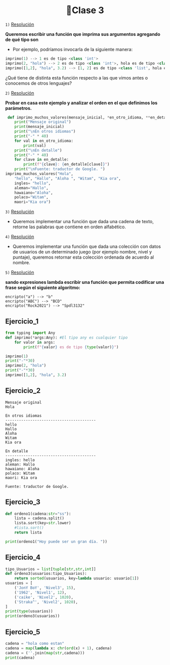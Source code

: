 <h1 align="center"> 🐍Clase 3 </h1>

```1)``` [Resolución](#Desafio_1)

**Queremos escribir una función que imprima sus argumentos agregando de qué tipo son**

- Por ejemplo, podríamos invocarla de la siguiente manera:

```py
imprimo(1) --> 1 es de tipo <class 'int'>
imprimo(2, "hola") --> 2 es de tipo <class 'int'>, hola es de tipo <class 'str'>
imprimo([1,2], "hola", 3.2) --> [1, 2] es de tipo <class 'list', hola es de tipo <class 'str'>
```

¿Qué tiene de distinta esta función respecto a las que vimos antes o conocemos de otros lenguajes?

```2)``` [Resolución](#Desafio_2)

**Probar en casa este ejemplo y analizar el orden en el que definimos los parámetros.**

```Python
 def imprimo_muchos_valores(mensaje_inicial, *en_otro_idioma, **en_detalle):
    print("Mensaje original")
    print(mensaje_inicial)
    print("\nEn otros idiomas")
    print("-" * 40)
    for val in en_otro_idioma:
        print(val)
    print("\nEn detalle")
    print("-" * 40)
    for clave in en_detalle:
        print(f"{clave}: {en_detalle[clave]}")
    print("\nFuente: traductor de Google. ")
imprimo_muchos_valores("Hola",
    "hello", "Hallo", "Aloha ", "Witam", "Kia ora",
    ingles= "hello",
    aleman="Hallo",
    hawaiano="Aloha",
    polaco="Witam",
    maori="Kia ora")
```

```3)``` [Resolución](#Desafio_3)

- Queremos implementar una función que dada una cadena de texto, retorne las palabras que contiene en orden alfabético.

```4)``` [Resolución](#Desafio_4)

- Queremos implementar una función que dada una colección con datos de usuarios de un determinado juego (por ejemplo nombre, nivel y puntaje), queremos retornar esta colección ordenada de acuerdo al nombre.

```5)``` [Resolución](#Desafio_5)

**sando expresiones lambda escribir una función que permita codificar una frase según el siguiente algoritmo:**

```
encripto("a") --> "b"
encripto("ABC") --> "BCD"
encripto("Rock2021") --> "Spdl3132"
```

Ejercicio_1
-----------

```Python
from typing import Any
def imprimo(*args:Any): #El tipo any es cualquier tipo
    for valor in args:
        print(f"{valor} es de tipo {type(valor)}")  

imprimo(1)
print("-"*30)
imprimo(2, "hola")
print("-"*30)
imprimo([1,2], "hola", 3.2)
```

Ejercicio_2
-----------

```
Mensaje original
Hola

En otros idiomas
----------------------------------------
hello
Hallo
Aloha 
Witam
Kia ora

En detalle
----------------------------------------
ingles: hello
aleman: Hallo
hawaiano: Aloha
polaco: Witam
maori: Kia ora

Fuente: traductor de Google.
```

Ejercicio_3
-----------

```Python
def ordeno1(cadena:str="ss"):
    lista = cadena.split()
    lista.sort(key=str.lower)
    #lista.sort()
    return lista

print(ordeno1("Hoy puede ser un gran día. "))
```

Ejercicio_4
-----------

```Python
tipo_Usuarios = list[tuple[str,str,int]]
def ordeno3(usuarios:tipo_Usuarios):
    return sorted(usuarios, key=lambda usuario: usuario[1])
usuarios = [
    ('JonY BoY', 'Nivel3', 15),
    ('1962', 'Nivel1', 12),
    ('caike', 'Nivel2', 1020),
    ('Straka^', 'Nivel2', 1020),
]
print(type(usuarios))
print(ordeno3(usuarios))
```

Ejercicio_5
-----------

```Python
cadena = "hola como estan"
cadena = map(lambda x: chr(ord(x) + 1), cadena)
cadena = (''.join(map(str,cadena)))
print(cadena)
```